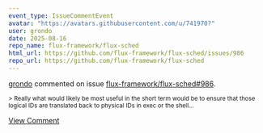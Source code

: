 ```yaml
---
event_type: IssueCommentEvent
avatar: "https://avatars.githubusercontent.com/u/741970?"
user: grondo
date: 2025-08-16
repo_name: flux-framework/flux-sched
html_url: https://github.com/flux-framework/flux-sched/issues/986
repo_url: https://github.com/flux-framework/flux-sched
---
```


<a href='https://github.com/grondo' target='_blank'>grondo</a> commented on issue <a href='https://github.com/flux-framework/flux-sched/issues/986' target='_blank'>flux-framework/flux-sched#986</a>.

<small>>  Really what would likely be most useful in the short term would be to ensure that those logical IDs are translated back to physical IDs in exec or the shell...</small>

<a href='https://github.com/flux-framework/flux-sched/issues/986' target='_blank'>View Comment</a>